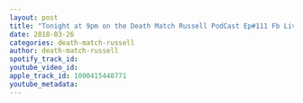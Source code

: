 ```yaml
---
layout: post
title: "Tonight at 9pm on the Death Match Russell PodCast Ep#111 Fb Live Special Announcement With Chad Epik Tune in!"
date: 2018-03-26
categories: death-match-russell
author: death-match-russell
spotify_track_id: 
youtube_video_id: 
apple_track_id: 1000415440771
youtube_metadata: 
---
```

